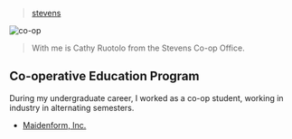 > [stevens](./)

![co-op](/profile/education/photos/cathy.png)

> With me is Cathy Ruotolo from the Stevens Co-op Office.

## Co-operative Education Program

During my undergraduate career, I worked as a co-op student, working in industry in alternating semesters.

* [Maidenform, Inc.](/profile/work/maidenform)

